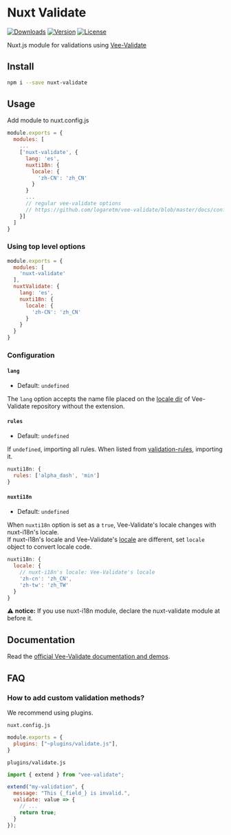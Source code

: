 # Nuxt Validate

<p>
  <a href="https://www.npmjs.com/package/nuxt-validate"><img src="https://badgen.net/npm/dm/nuxt-validate" alt="Downloads"></a>
  <a href="https://www.npmjs.com/package/nuxt-validate"><img src="https://badgen.net/npm/v/nuxt-validate" alt="Version"></a>
  <a href="https://www.npmjs.com/package/nuxt-validate"><img src="https://badgen.net/npm/license/nuxt-validate" alt="License"></a>
</p>

Nuxt.js module for validations using [Vee-Validate](https://github.com/logaretm/vee-validate)

## Install

```sh
npm i --save nuxt-validate
```

## Usage

Add module to nuxt.config.js

```js
module.exports = {
  modules: [
    ...
    ['nuxt-validate', {
      lang: 'es',
      nuxti18n: {
        locale: {
          'zh-CN': 'zh_CN'
        }
      }
      ...
      // regular vee-validate options
      // https://github.com/logaretm/vee-validate/blob/master/docs/configuration.md
    }]
  ]
}
```

### Using top level options

```js
module.exports = {
  modules: [
    'nuxt-validate'
  ],
  nuxtValidate: {
    lang: 'es',
    nuxti18n: {
      locale: {
        'zh-CN': 'zh_CN'
      }
    }
  }
}
```

### Configuration

#### `lang`

- Default: `undefined`

The `lang` option accepts the name file placed on the [locale dir](https://github.com/logaretm/vee-validate/tree/master/locale) of Vee-Validate repository without the extension.

#### `rules`

- Default: `undefined`

If `undefined`, importing all rules.
When listed from [validation-rules](https://logaretm.github.io/vee-validate/api/rules.html#validation-rules), importing it.

```js
nuxti18n: {
  rules: ['alpha_dash', 'min']
}
```

#### `nuxti18n`

- Default: `undefined`

When `nuxti18n` option is set as a `true`, Vee-Validate's locale changes with nuxt-i18n's locale.  
If nuxt-i18n's locale and Vee-Validate's [locale](https://github.com/logaretm/vee-validate/tree/master/locale) are different, set `locale` object to convert locale code.

```js
nuxti18n: {
  locale: {
    // nuxt-i18n's locale: Vee-Validate's locale
    'zh-cn': 'zh_CN',
    'zh-tw': 'zh_TW'
  }
}
```

:warning: **notice:** If you use nuxt-i18n module, declare the nuxt-validate module at before it.

## Documentation

Read the [official Vee-Validate documentation and demos](https://logaretm.github.io/vee-validate/).

## FAQ

### How to add custom validation methods?

We recommend using plugins.

`nuxt.config.js`

```js
module.exports = {
  plugins: ["~plugins/validate.js"],
}
```

`plugins/validate.js`

```js
import { extend } from "vee-validate";

extend("my-validation", {
  message: "This {_field_} is invalid.",
  validate: value => {
    // ...
    return true;
  }
});
```
